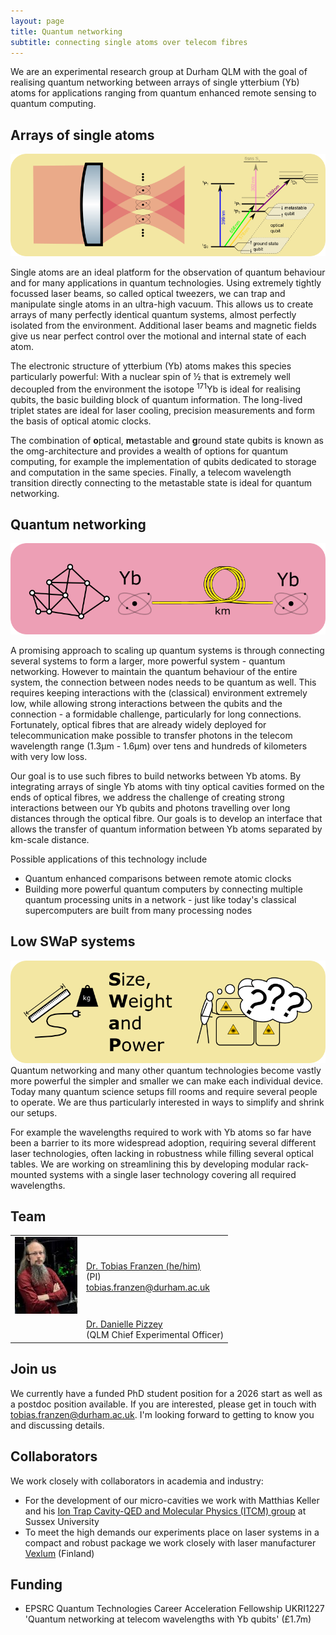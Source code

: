 ```yaml
---
layout: page
title: Quantum networking
subtitle: connecting single atoms over telecom fibres
---
```


We are an experimental research group at Durham QLM with the goal of realising quantum networking between arrays of single ytterbium (Yb) atoms for applications ranging from quantum enhanced remote sensing to quantum computing.


## Arrays of single atoms
![Schematic depiction of optical tweezers and level scheme for Yb](quantum-networking/tweezer.png)

Single atoms are an ideal platform for the observation of quantum behaviour and for many applications in quantum technologies. Using extremely tightly focussed laser beams, so called optical tweezers, we can trap and manipulate single atoms in an ultra-high vacuum. This allows us to create arrays of many perfectly identical quantum systems, almost perfectly isolated from the environment.
 Additional laser beams and magnetic fields give us near perfect control over the motional and internal state of each atom.

The electronic structure of ytterbium (Yb) atoms makes this species particularly powerful:
 With a nuclear spin of ½ that is extremely well decoupled from the environment the isotope <sup>171</sup>Yb is ideal for realising qubits, the basic building block of quantum information. The long-lived triplet states are ideal for laser cooling, precision measurements and form the basis of optical atomic clocks.

The combination of **o**ptical, **m**etastable and **g**round state qubits is known as the omg-architecture and provides a wealth of options for quantum computing, for example the implementation of qubits dedicated to storage and computation in the same species.
Finally, a telecom wavelength transition directly connecting to the metastable state is ideal for quantum networking.



## Quantum networking
![Schematic depiction of a network formed by Yb atoms connected through optical fibres.](quantum-networking/networking.png)

A promising approach to scaling up quantum systems is through connecting several systems to form a larger, more powerful system - quantum networking.
However to maintain the quantum behaviour of the entire system, the connection between nodes needs to be quantum as well. This requires keeping interactions with the (classical) environment extremely low, while allowing strong interactions between the qubits and the connection - a formidable challenge, particularly for long connections. Fortunately, optical fibres that are already widely deployed for telecommunication make possible to transfer photons in the telecom wavelength range (1.3μm - 1.6μm) over tens and hundreds of kilometers with very low loss.

Our goal is to use such fibres to build networks between Yb atoms. By integrating arrays of single Yb atoms with tiny optical cavities formed on the ends of optical fibres, we address the challenge of creating strong interactions between our Yb qubits and photons travelling over long distances through the optical fibre. Our goals is to develop an interface that allows the transfer of quantum information between Yb atoms separated by km-scale distance. 

Possible applications of this technology include
* Quantum enhanced comparisons between remote atomic clocks
* Building more powerful quantum computers by connecting multiple quantum processing units in a network - just like today's classical supercomputers are built from many processing nodes


## Low SWaP systems
![Symbolic illustration of size, weight and power and complex laser systems](quantum-networking/swap.png)
Quantum networking and many other quantum technologies become vastly more powerful the simpler and smaller we can make each individual device. Today many quantum science setups fill rooms and require several people to operate. We are thus particularly interested in ways to simplify and shrink our setups. 

For example the wavelengths required to work with Yb atoms so far have been a barrier to its more widespread adoption, requiring several different laser technologies, often lacking in robustness while filling several optical tables. We are working on streamlining this by developing modular rack-mounted systems with a single laser technology covering all required wavelengths.


## Team

|   |   | 
|----|----|
|[![](/members/current/franzen/franzen_s.jpg)](/members/current/franzen)|[Dr. Tobias Franzen (he/him)](/members/current/franzen) <br/>(PI)<br/> [tobias.franzen@durham.ac.uk](tobias.franzen@durham.ac.uk)
|  |[Dr. Danielle Pizzey](https://www.durham.ac.uk/staff/danielle-boddy/) <br/>(QLM Chief Experimental Officer)|  



## Join us

We currently have a funded PhD student position for a 2026 start as well as a postdoc position available.
 If you are interested, please get in touch with [tobias.franzen@durham.ac.uk](tobias.franzen@durham.ac.uk). I'm looking forward to getting to know you and discussing details. 

## Collaborators

We work closely with collaborators in academia and industry:
* For the development of our micro-cavities we work with Matthias Keller and his [Ion Trap Cavity-QED and Molecular Physics
(ITCM) group](https://www.sussex.ac.uk/research/labs/ion-trap-cavity-qed-and-molecular-physics/) at Sussex University
*  To meet the high demands our experiments place on laser systems in a compact and robust package we work closely with laser manufacturer [Vexlum](https://vexlum.com/) (Finland)



## Funding

* EPSRC Quantum Technologies Career Acceleration Fellowship UKRI1227 'Quantum networking at telecom wavelengths with Yb qubits' (£1.7m)



